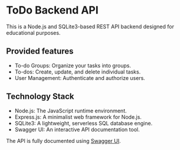 # ToDo Backend API

This is a Node.js and SQLite3-based REST API backend designed for educational purposes.

## Provided features

- To-do Groups: Organize your tasks into groups.
- To-dos: Create, update, and delete individual tasks.
- User Management: Authenticate and authorize users.

## Technology Stack

- Node.js: The JavaScript runtime environment.
- Express.js: A minimalist web framework for Node.js.
- SQLite3: A lightweight, serverless SQL database engine.
- Swagger UI: An interactive API documentation tool.

The API is fully documented using [Swagger UI](http://localhost:8080/api-docs).
